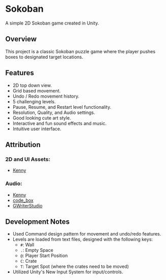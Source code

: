 # Sokoban

A simple 2D Sokoban game created in Unity.

## Overview

This project is a classic Sokoban puzzle game where the player pushes boxes to designated target locations.

## Features

- 2D top down view.
- Grid based movement.
- Undo / Redo movement history.
- 5 challenging levels.
- Pause, Resume, and Restart level functionality.
- Resolution, Quality, and Audio settings.
- Good looking cute art style.
- Interactive and fun sound effects and music.
- Intuitive user interface.

## Attribution

### 2D and UI Assets:
- [Kenny](https://kenney.nl/)

### Audio:
- [Kenny](https://kenney.nl/)
- [code_box](https://freesound.org/people/code_box/sounds/651533/)
- [GWriterStudio](https://assetstore.unity.com/packages/audio/music/8bit-music-062022-225623)

## Development Notes

- Used Command design pattern for movement and undo/redo features.
- Levels are loaded from text files, designed with the following keys:
  - `#`: Wall
  - `.`: Empty Space
  - `@`: Player Start Position
  - `C`: Crate
  - `T`: Target Spot (where the crates need to be moved)
- Utilized Unity's New Input System for input/controls.
